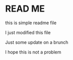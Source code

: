 # READ ME

this is simple readme file

I just modified this file

Just some update on a brunch

I hope this is not a problem